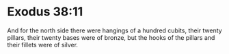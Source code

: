 # Exodus 38:11

And for the north side there were hangings of a hundred cubits, their twenty pillars, their twenty bases were of bronze, but the hooks of the pillars and their fillets were of silver.
